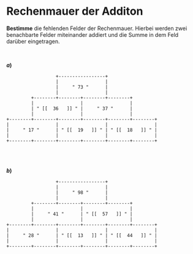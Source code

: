 <!--
version:  0.0.1

language: de

@style
main > *:not(:last-child) {
  margin-bottom: 3rem;
}

input {
    text-align: center;
}

.flex-container {
    display: flex;
    flex-wrap: wrap;
    align-items: stretch;
    gap: 20px;
}

.flex-child {
    flex: 1;
    min-width: 350px;
    margin-right: 20px;
}

@media (max-width: 400px) {
    .flex-child {
        flex: 100%;
        margin-right: 0;
    }
}
@end

formula: \carry   \textcolor{red}{\scriptsize #1}
formula: \digit   \rlap{\carry{#1}}\phantom{#2}#2
formula: \permil  \text{‰}

import: https://raw.githubusercontent.com/LiaTemplates/Tikz-Jax/main/README.md

script: https://cdn.jsdelivr.net/gh/LiaTemplates/Tikz-Jax@main/dist/index.js

tags: Addition, Subtraktion, mittel, sehr niedrig, Bestimme

comment: Eine Rechenmauer der Addition. Kannst du alle fehlenden Felder ausfüllen?

author: Martin Lommatzsch

-->




# Rechenmauer der Additon


**Bestimme** die fehlenden Felder der Rechenmauer. Hierbei werden zwei benachbarte Felder miteinander addiert und die Summe in dem Feld darüber eingetragen.



<br> 

__$a)\;\;$__

``` ascii
                  +-----------------+
                  |                 |
                  |     " 73 "      |
                  |                 |
         +--------+--------+--------+--------+
         |                 |                 |
         | " [[  36   ]] " |     " 37 "      |
         |                 |                 |
+--------+--------+--------+--------+--------+--------+
|                 |                 |                 |
|     " 17 "      | " [[  19   ]] " | " [[  18   ]] " |
|                 |                 |                 |
+--------+--------+--------+--------+--------+--------+                                       
```

<br> 
<br> 

__$b)\;\;$__

``` ascii
                  +-----------------+
                  |                 |
                  |     " 98 "      |
                  |                 |
         +--------+--------+--------+--------+
         |                 |                 |
         |     " 41 "      | " [[  57   ]] " |
         |                 |                 |
+--------+--------+--------+--------+--------+--------+
|                 |                 |                 |
|     " 28 "      | " [[  13   ]] " | " [[  44   ]] " |
|                 |                 |                 |
+--------+--------+--------+--------+--------+--------+                                       
```


<br>
<br>
<br>
<br>
<br>
<br>
<br>
